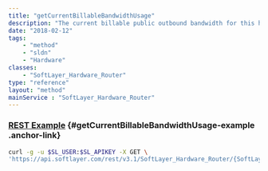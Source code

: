 ```yaml
---
title: "getCurrentBillableBandwidthUsage"
description: "The current billable public outbound bandwidth for this hardware for the current billing cycle."
date: "2018-02-12"
tags:
    - "method"
    - "sldn"
    - "Hardware"
classes:
    - "SoftLayer_Hardware_Router"
type: "reference"
layout: "method"
mainService : "SoftLayer_Hardware_Router"
---
```


### [REST Example](#getCurrentBillableBandwidthUsage-example) <a href="/article/rest/"><i class="fas fa-question"></i></a> {#getCurrentBillableBandwidthUsage-example .anchor-link} 
```bash
curl -g -u $SL_USER:$SL_APIKEY -X GET \
'https://api.softlayer.com/rest/v3.1/SoftLayer_Hardware_Router/{SoftLayer_Hardware_RouterID}/getCurrentBillableBandwidthUsage'
```
